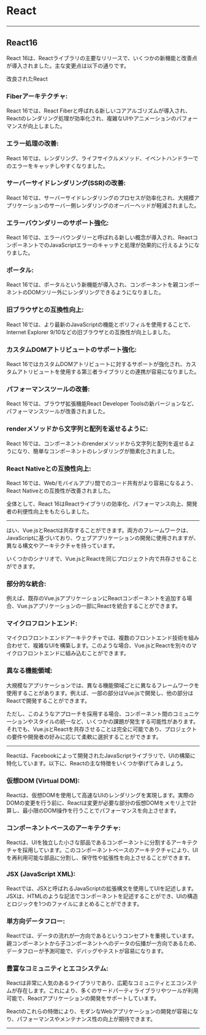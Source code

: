 # React
### 


---
## React16

React 16は、Reactライブラリの主要なリリースで、いくつかの新機能と改善点が導入されました。主な変更点は以下の通りです。

改良されたReact 
### Fiberアーキテクチャ:
React 16では、React Fiberと呼ばれる新しいコアアルゴリズムが導入され、Reactのレンダリング処理が効率化され、複雑なUIやアニメーションのパフォーマンスが向上しました。
### エラー処理の改善: 
React 16では、レンダリング、ライフサイクルメソッド、イベントハンドラーでのエラーをキャッチしやすくなりました。
### サーバーサイドレンダリング(SSR)の改善: 
React 16では、サーバーサイドレンダリングのプロセスが効率化され、大規模アプリケーションのサーバー側レンダリングのオーバーヘッドが軽減されました。
### エラーバウンダリーのサポート強化: 
React 16では、エラーバウンダリーと呼ばれる新しい概念が導入され、ReactコンポーネントでのJavaScriptエラーのキャッチと処理が効果的に行えるようになりました。
### ポータル: 
React 16では、ポータルという新機能が導入され、コンポーネントを親コンポーネントのDOMツリー外にレンダリングできるようになりました。
### 旧ブラウザとの互換性向上: 
React 16では、より最新のJavaScriptの機能とポリフィルを使用することで、Internet Explorer 9/10などの旧ブラウザとの互換性が向上しました。
### カスタムDOMアトリビュートのサポート強化: 
React 16ではカスタムDOMアトリビュートに対するサポートが強化され、カスタムアトリビュートを使用する第三者ライブラリとの連携が容易になりました。
### パフォーマンスツールの改善: 
React 16では、ブラウザ拡張機能React Developer Toolsの新バージョンなど、パフォーマンスツールが改善されました。
### renderメソッドから文字列と配列を返せるように: 
React 16では、コンポーネントのrenderメソッドから文字列と配列を返せるようになり、簡単なコンポーネントのレンダリングが簡素化されました。
### React Nativeとの互換性向上: 
React 16では、Web/モバイルアプリ間でのコード共有がより容易になるよう、React Nativeとの互換性が改善されました。

全体として、React 16はReactライブラリの効率化、パフォーマンス向上、開発者の利便性向上をもたらしました。

---

はい、Vue.jsとReactは共存することができます。両方のフレームワークは、JavaScriptに基づいており、ウェブアプリケーションの開発に使用されますが、異なる構文やアーキテクチャを持っています。

いくつかのシナリオで、Vue.jsとReactを同じプロジェクト内で共存させることができます。

### 部分的な統合:
例えば、既存のVue.jsアプリケーションにReactコンポーネントを追加する場合、Vue.jsアプリケーションの一部にReactを統合することができます。
### マイクロフロントエンド:
マイクロフロントエンドアーキテクチャでは、複数のフロントエンド技術を組み合わせて、複雑なUIを構築します。このような場合、Vue.jsとReactを別々のマイクロフロントエンドに組み込むことができます。
### 異なる機能領域:
大規模なアプリケーションでは、異なる機能領域ごとに異なるフレームワークを使用することがあります。例えば、一部の部分はVue.jsで開発し、他の部分はReactで開発することができます。

ただし、このようなアプローチを採用する場合、コンポーネント間のコミュニケーションやスタイルの統一など、いくつかの課題が発生する可能性があります。それでも、Vue.jsとReactを共存させることは完全に可能であり、プロジェクトの要件や開発者の好みに応じて柔軟に選択することができます。

---


Reactは、Facebookによって開発されたJavaScriptライブラリで、UIの構築に特化しています。以下に、Reactの主な特徴をいくつか挙げてみましょう。

### 仮想DOM (Virtual DOM):
Reactは、仮想DOMを使用して高速なUIのレンダリングを実現します。実際のDOMの変更を行う前に、Reactは変更が必要な部分の仮想DOMをメモリ上で計算し、最小限のDOM操作を行うことでパフォーマンスを向上させます。
### コンポーネントベースのアーキテクチャ:
Reactは、UIを独立した小さな部品であるコンポーネントに分割するアーキテクチャを採用しています。このコンポーネントベースのアーキテクチャにより、UIを再利用可能な部品に分割し、保守性や拡張性を向上させることができます。
### JSX (JavaScript XML):
Reactでは、JSXと呼ばれるJavaScriptの拡張構文を使用してUIを記述します。JSXは、HTMLのような記法でコンポーネントを記述することができ、UIの構造とロジックを1つのファイルにまとめることができます。
### 単方向データフロー:
Reactでは、データの流れが一方向であるというコンセプトを重視しています。親コンポーネントから子コンポーネントへのデータの伝播が一方向であるため、データフローが予測可能で、デバッグやテストが容易になります。
### 豊富なコミュニティとエコシステム:
Reactは非常に人気のあるライブラリであり、広範なコミュニティとエコシステムが存在します。これにより、多くのサードパーティライブラリやツールが利用可能で、Reactアプリケーションの開発をサポートしています。

Reactのこれらの特徴により、モダンなWebアプリケーションの開発が容易になり、パフォーマンスやメンテナンス性の向上が期待できます。


---
